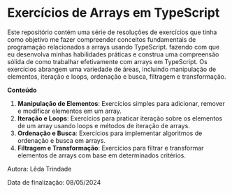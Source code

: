 # Exercícios de Arrays em TypeScript

Este repositório contém uma série de resoluções de exercícios que tinha como objetivo me fazer compreender conceitos fundamentais de programação relacionados a arrays usando TypeScript.
fazendo com que eu desenvolva minhas habilidades práticas e construa uma compreensão sólida de como trabalhar efetivamente com arrays em TypeScript. Os exercícios abrangem uma variedade de áreas, incluindo manipulação de elementos, iteração e loops, ordenação e busca, filtragem e transformação.

**Conteúdo**

1. **Manipulação de Elementos**: Exercícios simples para adicionar, remover e modificar elementos em um array.
2. **Iteração e Loops**: Exercícios para praticar iteração sobre os elementos de um array usando loops e métodos de iteração de arrays.
3. **Ordenação e Busca**: Exercícios para implementar algoritmos de ordenação e busca em arrays.
4. **Filtragem e Transformação**: Exercícios para filtrar e transformar elementos de arrays com base em determinados critérios.

Autora: Lêda Trindade

Data de finalização: 08/05/2024
